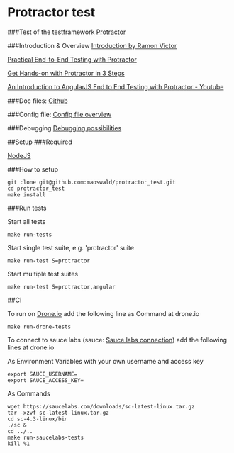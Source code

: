 # Protractor test

###Test of the testframework [Protractor](http://angular.github.io/protractor/#/)

###Introduction & Overview
[Introduction by Ramon Victor](http://ramonvictor.github.io/protractor/slides/#/)

[Practical End-to-End Testing with Protractor](http://www.ng-newsletter.com/posts/practical-protractor.html)

[Get Hands-on with Protractor in 3 Steps](http://www.thoughtworks.com/de/insights/blog/hands-protractor-3-steps)

[An Introduction to AngularJS End to End Testing with Protractor - Youtube](https://www.youtube.com/watch?v=idb6hOxlyb8)

###Doc files:
[Github](https://github.com/angular/protractor/tree/master/docs)

###Config file:
[Config file overview](https://github.com/angular/protractor/blob/master/docs/referenceConf.js)

###Debugging
[Debugging possibilities](https://github.com/angular/protractor/blob/master/docs/debugging.md)

##Setup
###Required

[NodeJS](http://nodejs.org/)

###How to setup

```
git clone git@github.com:maoswald/protractor_test.git
cd protractor_test
make install
```

###Run tests

Start all tests

```
make run-tests
```

Start single test suite, e.g. 'protractor' suite

```
make run-test S=protractor
```

Start multiple test suites

```
make run-test S=protractor,angular
```

##CI

To run on [Drone.io](https://drone.io/) add the following line as Command at drone.io

```
make run-drone-tests
```

To connect to sauce labs (sauce: [Sauce labs connection](http://lkrnac.net/blog/tag/protractor/)) add the following
lines at drone.io

As Environment Variables with your own username and access key

```
export SAUCE_USERNAME=
export SAUCE_ACCESS_KEY=
```

As Commands

```
wget https://saucelabs.com/downloads/sc-latest-linux.tar.gz
tar -xzvf sc-latest-linux.tar.gz
cd sc-4.3-linux/bin
./sc &
cd ../..
make run-saucelabs-tests
kill %1
```


